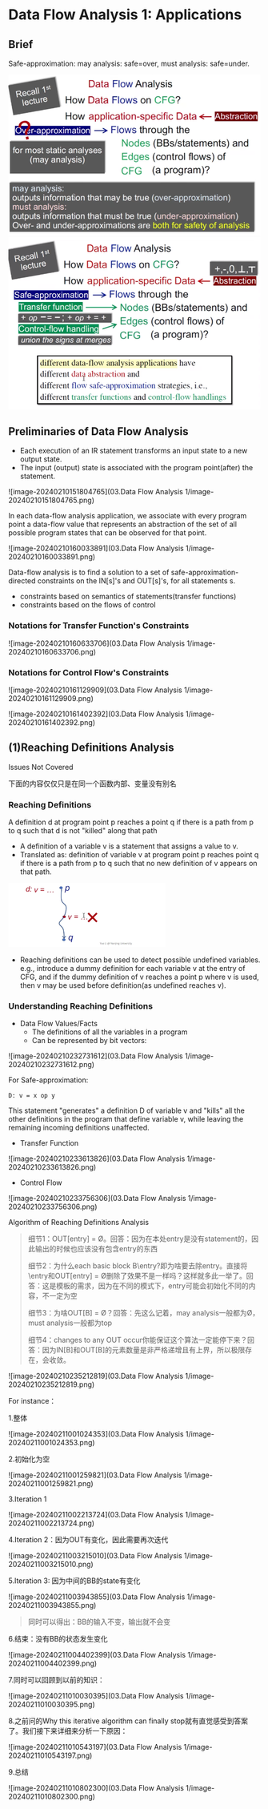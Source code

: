 # Data Flow Analysis 1: Applications

## Brief 

Safe-approximation: may analysis: safe=over, must analysis: safe=under.

<img src="03.Data Flow Analysis 1/image-20240210150827805.png" alt="image-20240210150827805" style="zoom:67%;" />

<img src="03.Data Flow Analysis 1/image-20240210151233087.png" alt="image-20240210151233087" style="zoom:67%;" />

## Preliminaries of Data Flow Analysis

- Each execution of an IR statement transforms an input state to a new output state.
- The input (output) state is associated with the program point(after) the statement.

![image-20240210151804765](03.Data Flow Analysis 1/image-20240210151804765.png)

In each data-flow analysis application, we associate with every program point a data-flow value that represents an abstraction of the set of all possible program states that can be observed for that point.

![image-20240210160033891](03.Data Flow Analysis 1/image-20240210160033891.png)

Data-flow analysis is to find a solution to a set of safe-approximation-directed constraints on the IN[s]'s and OUT[s]'s, for all statements s.

- constraints based on semantics of statements(transfer functions)
- constraints based on the flows of control

### Notations for Transfer Function's Constraints

![image-20240210160633706](03.Data Flow Analysis 1/image-20240210160633706.png)

### Notations for Control Flow's Constraints

![image-20240210161129909](03.Data Flow Analysis 1/image-20240210161129909.png)

![image-20240210161402392](03.Data Flow Analysis 1/image-20240210161402392.png)

## (1)Reaching Definitions Analysis

Issues Not Covered

下面的内容仅仅只是在同一个函数内部、变量没有别名

### Reaching Definitions

A definition d at program point p reaches a point q if there is a path from p to q such that d is not "killed" along that path

- A definition of a variable v is a statement that assigns a value to v.
- Translated as: definition of variable v at program point p reaches point q if there is a path from p to q such that no new definition of v appears on that path.

<img src="03.Data Flow Analysis 1/image-20240210231030593.png" alt="image-20240210231030593" style="zoom: 50%;" />

- Reaching definitions can be used to detect possible undefined variables. e.g., introduce a dummy definition for each variable v at the entry of CFG, and if the dummy definition of v reaches a point p where v is used, then v may be used before definition(as undefined reaches v).

### Understanding Reaching Definitions

- Data Flow Values/Facts
  - The definitions of all the variables in a program
  - Can be represented by bit vectors:

![image-20240210232731612](03.Data Flow Analysis 1/image-20240210232731612.png)

For Safe-approximation:

```
D: v = x op y
```

 This statement "generates" a definition D of variable v and "kills" all the other definitions in the program that define variable v, while leaving the remaining incoming definitions unaffected.

- Transfer Function


![image-20240210233613826](03.Data Flow Analysis 1/image-20240210233613826.png)

- Control Flow

![image-20240210233756306](03.Data Flow Analysis 1/image-20240210233756306.png)

Algorithm of Reaching Definitions Analysis

> 细节1：OUT[entry] = Ø。回答：因为在本处entry是没有statement的，因此输出的时候也应该没有包含entry的东西
>
> 细节2：为什么each basic block B\entry?即为啥要去除entry。直接将\entry和OUT[entry] = Ø删除了效果不是一样吗？这样就多此一举了。回答：这是模板的需求，因为在不同的模式下，entry可能会初始化不同的内容，不一定为空
>
> 细节3：为啥OUT[B] = Ø？回答：先这么记着，may analysis一般都为Ø，must analysis一般都为top
>
> 细节4：changes to any OUT occur你能保证这个算法一定能停下来？回答：因为IN[B]和OUT[B]的元素数量是非严格递增且有上界，所以极限存在，会收敛。

![image-20240210235212819](03.Data Flow Analysis 1/image-20240210235212819.png)

For instance：

1.整体

![image-20240211001024353](03.Data Flow Analysis 1/image-20240211001024353.png)

2.初始化为空

![image-20240211001259821](03.Data Flow Analysis 1/image-20240211001259821.png)

3.Iteration 1

![image-20240211002213724](03.Data Flow Analysis 1/image-20240211002213724.png)

4.Iteration 2：因为OUT有变化，因此需要再次迭代

![image-20240211003215010](03.Data Flow Analysis 1/image-20240211003215010.png)

5.Iteration 3: 因为中间的BB的state有变化

![image-20240211003943855](03.Data Flow Analysis 1/image-20240211003943855.png)

> 同时可以得出：BB的输入不变，输出就不会变

6.结束：没有BB的状态发生变化

![image-20240211004402399](03.Data Flow Analysis 1/image-20240211004402399.png)

7.同时可以回顾到以前的知识：

![image-20240211010030395](03.Data Flow Analysis 1/image-20240211010030395.png)

8.之前问的Why this iterative algorithm can finally stop就有直觉感受到答案了。我们接下来详细来分析一下原因：

![image-20240211010543197](03.Data Flow Analysis 1/image-20240211010543197.png)

9.总结

![image-20240211010802300](03.Data Flow Analysis 1/image-20240211010802300.png)






















